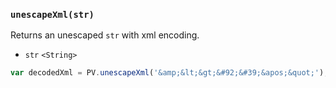 ### ``unescapeXml(str)``
Returns an unescaped ``str`` with xml encoding.

- `str` `<String>`

```js
var decodedXml = PV.unescapeXml('&amp;&lt;&gt;&#92;&#39;&apos;&quot;');
```